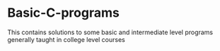 # Basic-C-programs
This contains solutions to some basic and intermediate level programs generally taught in college level courses
